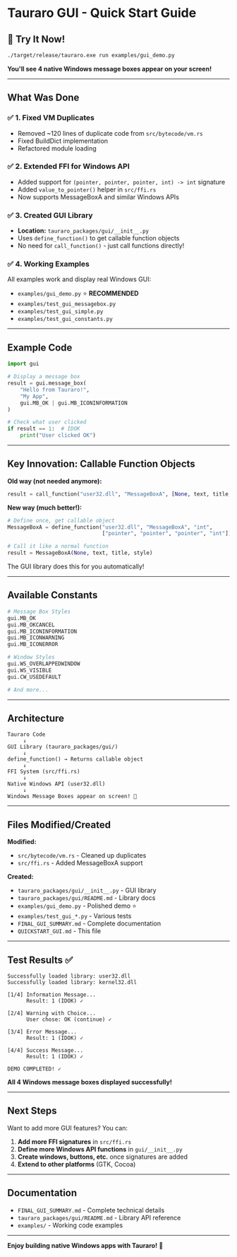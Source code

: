 # Tauraro GUI - Quick Start Guide

## 🚀 Try It Now!

```bash
./target/release/tauraro.exe run examples/gui_demo.py
```

**You'll see 4 native Windows message boxes appear on your screen!**

---

## What Was Done

### ✅ 1. Fixed VM Duplicates
- Removed ~120 lines of duplicate code from `src/bytecode/vm.rs`
- Fixed BuildDict implementation
- Refactored module loading

### ✅ 2. Extended FFI for Windows API
- Added support for `(pointer, pointer, pointer, int) -> int` signature
- Added `value_to_pointer()` helper in `src/ffi.rs`
- Now supports MessageBoxA and similar Windows APIs

### ✅ 3. Created GUI Library
- **Location:** `tauraro_packages/gui/__init__.py`
- Uses `define_function()` to get callable function objects
- No need for `call_function()` - just call functions directly!

### ✅ 4. Working Examples
All examples work and display real Windows GUI:
- `examples/gui_demo.py` ⭐ **RECOMMENDED**
- `examples/test_gui_messagebox.py`
- `examples/test_gui_simple.py`
- `examples/test_gui_constants.py`

---

## Example Code

```python
import gui

# Display a message box
result = gui.message_box(
    "Hello from Tauraro!",
    "My App",
    gui.MB_OK | gui.MB_ICONINFORMATION
)

# Check what user clicked
if result == 1:  # IDOK
    print("User clicked OK")
```

---

## Key Innovation: Callable Function Objects

**Old way (not needed anymore):**
```python
result = call_function("user32.dll", "MessageBoxA", [None, text, title, style])
```

**New way (much better!):**
```python
# Define once, get callable object
MessageBoxA = define_function("user32.dll", "MessageBoxA", "int",
                              ["pointer", "pointer", "pointer", "int"])

# Call it like a normal function
result = MessageBoxA(None, text, title, style)
```

The GUI library does this for you automatically!

---

## Available Constants

```python
# Message Box Styles
gui.MB_OK
gui.MB_OKCANCEL
gui.MB_ICONINFORMATION
gui.MB_ICONWARNING
gui.MB_ICONERROR

# Window Styles
gui.WS_OVERLAPPEDWINDOW
gui.WS_VISIBLE
gui.CW_USEDEFAULT

# And more...
```

---

## Architecture

```
Tauraro Code
     ↓
GUI Library (tauraro_packages/gui/)
     ↓
define_function() → Returns callable object
     ↓
FFI System (src/ffi.rs)
     ↓
Native Windows API (user32.dll)
     ↓
Windows Message Boxes appear on screen! 🎉
```

---

## Files Modified/Created

**Modified:**
- `src/bytecode/vm.rs` - Cleaned up duplicates
- `src/ffi.rs` - Added MessageBoxA support

**Created:**
- `tauraro_packages/gui/__init__.py` - GUI library
- `tauraro_packages/gui/README.md` - Library docs
- `examples/gui_demo.py` - Polished demo ⭐
- `examples/test_gui_*.py` - Various tests
- `FINAL_GUI_SUMMARY.md` - Complete documentation
- `QUICKSTART_GUI.md` - This file

---

## Test Results ✅

```
Successfully loaded library: user32.dll
Successfully loaded library: kernel32.dll

[1/4] Information Message...
      Result: 1 (IDOK) ✓

[2/4] Warning with Choice...
      User chose: OK (continue) ✓

[3/4] Error Message...
      Result: 1 (IDOK) ✓

[4/4] Success Message...
      Result: 1 (IDOK) ✓

DEMO COMPLETED! ✓
```

**All 4 Windows message boxes displayed successfully!**

---

## Next Steps

Want to add more GUI features? You can:

1. **Add more FFI signatures** in `src/ffi.rs`
2. **Define more Windows API functions** in `gui/__init__.py`
3. **Create windows, buttons, etc.** once signatures are added
4. **Extend to other platforms** (GTK, Cocoa)

---

## Documentation

- `FINAL_GUI_SUMMARY.md` - Complete technical details
- `tauraro_packages/gui/README.md` - Library API reference
- `examples/` - Working code examples

---

**Enjoy building native Windows apps with Tauraro!** 🎉
